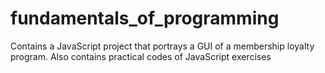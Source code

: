 # fundamentals_of_programming
Contains a JavaScript project that portrays a GUI of a membership loyalty program. 
Also contains practical codes of JavaScript exercises
